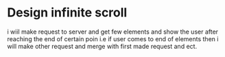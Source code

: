 # Design infinite scroll

i wiil make request to server and get few elements and show the user after reaching the end of certain poin i.e if user comes to end of elements
then i will make other request and merge with first made request and ect.